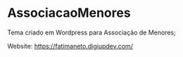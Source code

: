 # AssociacaoMenores
Tema criado em Wordpress para Associação de Menores;

Website: https://fatimaneto.digiupdev.com/
